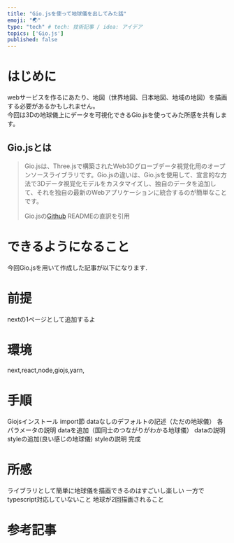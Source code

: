 ```yaml
---
title: "Gio.jsを使って地球儀を出してみた話"
emoji: "🌏"
type: "tech" # tech: 技術記事 / idea: アイデア
topics: ['Gio.js']
published: false
---
```


<!-- 記事の目的・ゴール -->

<!-- ゴール
Giojs使えば簡単に地球儀を表示できるよ
データを設定すれば国同士のつながりを可視化できるよ
styleを設定すれば色とかを好きに変更してカッコよくできるよ
楽しいねって感じ



Giojsの導入
画面に表示
データの参照
styleAPI(各ぷろぱてぃでできること)
他のAPI使えばこんなこともできる
reactのライフサイクルに則ってこんなこともできそう系 -->

# はじめに
webサービスを作るにあたり、地図（世界地図、日本地図、地域の地図）を描画する必要があるかもしれません。  
今回は3Dの地球儀上にデータを可視化できるGio.jsを使ってみた所感を共有します。  

## Gio.jsとは

> Gio.jsは、Three.jsで構築されたWeb3Dグローブデータ視覚化用のオープンソースライブラリです。Gio.jsの違いは、Gio.jsを使用して、宣言的な方法で3Dデータ視覚化モデルをカスタマイズし、独自のデータを追加して、それを独自の最新のWebアプリケーションに統合するのが簡単なことです。  
>   
> Gio.jsの[Github](https://github.com/syt123450/giojs) READMEの直訳を引用  


# できるようになること  
今回Gio.jsを用いて作成した記事が以下になります.  
<!-- デフォルトでこんなことができるようになるというgif -->
<!-- カスタムでこんなことができるようになるというgif -->

# 前提
nextの1ページとして追加するよ

# 環境
<!-- バージョンとか -->
next,react,node,giojs,yarn,
 
# 手順
Giojsインストール
import節
dataなしのデフォルトの記述（ただの地球儀）
各パラメータの説明
dataを追加（国同士のつながりがわかる地球儀）
dataの説明
styleの追加(良い感じの地球儀)
styleの説明
完成


# 所感
ライブラリとして簡単に地球儀を描画できるのはすごいし楽しい
一方でtypescript対応していないこと
地球が2回描画されること


# 参考記事
